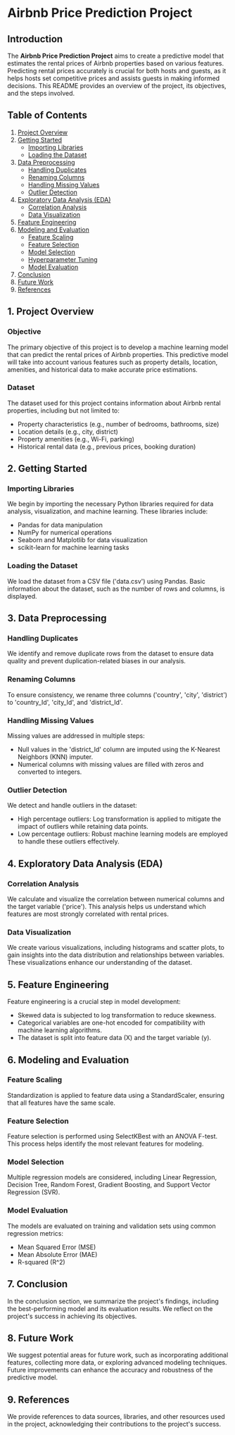 # Airbnb Price Prediction Project

## Introduction

The **Airbnb Price Prediction Project** aims to create a predictive model that estimates the rental prices of Airbnb properties based on various features. Predicting rental prices accurately is crucial for both hosts and guests, as it helps hosts set competitive prices and assists guests in making informed decisions. This README provides an overview of the project, its objectives, and the steps involved.

## Table of Contents

1. [Project Overview](#project-overview)
2. [Getting Started](#getting-started)
   - [Importing Libraries](#importing-libraries)
   - [Loading the Dataset](#loading-the-dataset)
3. [Data Preprocessing](#data-preprocessing)
   - [Handling Duplicates](#handling-duplicates)
   - [Renaming Columns](#renaming-columns)
   - [Handling Missing Values](#handling-missing-values)
   - [Outlier Detection](#outlier-detection)
4. [Exploratory Data Analysis (EDA)](#exploratory-data-analysis-eda)
   - [Correlation Analysis](#correlation-analysis)
   - [Data Visualization](#data-visualization)
5. [Feature Engineering](#feature-engineering)
6. [Modeling and Evaluation](#modeling-and-evaluation)
   - [Feature Scaling](#feature-scaling)
   - [Feature Selection](#feature-selection)
   - [Model Selection](#model-selection)
   - [Hyperparameter Tuning](#hyperparameter-tuning)
   - [Model Evaluation](#model-evaluation)
7. [Conclusion](#conclusion)
8. [Future Work](#future-work)
9. [References](#references)

## 1. Project Overview<a name="project-overview"></a>

### Objective

The primary objective of this project is to develop a machine learning model that can predict the rental prices of Airbnb properties. This predictive model will take into account various features such as property details, location, amenities, and historical data to make accurate price estimations.

### Dataset

The dataset used for this project contains information about Airbnb rental properties, including but not limited to:
- Property characteristics (e.g., number of bedrooms, bathrooms, size)
- Location details (e.g., city, district)
- Property amenities (e.g., Wi-Fi, parking)
- Historical rental data (e.g., previous prices, booking duration)

## 2. Getting Started<a name="getting-started"></a>

### Importing Libraries<a name="importing-libraries"></a>

We begin by importing the necessary Python libraries required for data analysis, visualization, and machine learning. These libraries include:
- Pandas for data manipulation
- NumPy for numerical operations
- Seaborn and Matplotlib for data visualization
- scikit-learn for machine learning tasks

### Loading the Dataset<a name="loading-the-dataset"></a>

We load the dataset from a CSV file ('data.csv') using Pandas. Basic information about the dataset, such as the number of rows and columns, is displayed.

## 3. Data Preprocessing<a name="data-preprocessing"></a>

### Handling Duplicates<a name="handling-duplicates"></a>

We identify and remove duplicate rows from the dataset to ensure data quality and prevent duplication-related biases in our analysis.

### Renaming Columns<a name="renaming-columns"></a>

To ensure consistency, we rename three columns ('country', 'city', 'district') to 'country_Id', 'city_Id', and 'district_Id'.

### Handling Missing Values<a name="handling-missing-values"></a>

Missing values are addressed in multiple steps:
- Null values in the 'district_Id' column are imputed using the K-Nearest Neighbors (KNN) imputer.
- Numerical columns with missing values are filled with zeros and converted to integers.

### Outlier Detection<a name="outlier-detection"></a>

We detect and handle outliers in the dataset:
- High percentage outliers: Log transformation is applied to mitigate the impact of outliers while retaining data points.
- Low percentage outliers: Robust machine learning models are employed to handle these outliers effectively.

## 4. Exploratory Data Analysis (EDA)<a name="exploratory-data-analysis-eda"></a>

### Correlation Analysis<a name="correlation-analysis"></a>

We calculate and visualize the correlation between numerical columns and the target variable ('price'). This analysis helps us understand which features are most strongly correlated with rental prices.

### Data Visualization<a name="data-visualization"></a>

We create various visualizations, including histograms and scatter plots, to gain insights into the data distribution and relationships between variables. These visualizations enhance our understanding of the dataset.

## 5. Feature Engineering<a name="feature-engineering"></a>

Feature engineering is a crucial step in model development:
- Skewed data is subjected to log transformation to reduce skewness.
- Categorical variables are one-hot encoded for compatibility with machine learning algorithms.
- The dataset is split into feature data (X) and the target variable (y).

## 6. Modeling and Evaluation<a name="modeling-and-evaluation"></a>

### Feature Scaling<a name="feature-scaling"></a>

Standardization is applied to feature data using a StandardScaler, ensuring that all features have the same scale.

### Feature Selection<a name="feature-selection"></a>

Feature selection is performed using SelectKBest with an ANOVA F-test. This process helps identify the most relevant features for modeling.

### Model Selection<a name="model-selection"></a>

Multiple regression models are considered, including Linear Regression, Decision Tree, Random Forest, Gradient Boosting, and Support Vector Regression (SVR).

### Model Evaluation<a name="model-evaluation"></a>

The models are evaluated on training and validation sets using common regression metrics:
- Mean Squared Error (MSE)
- Mean Absolute Error (MAE)
- R-squared (R^2)

## 7. Conclusion<a name="conclusion"></a>

In the conclusion section, we summarize the project's findings, including the best-performing model and its evaluation results. We reflect on the project's success in achieving its objectives.

## 8. Future Work<a name="future-work"></a>

We suggest potential areas for future work, such as incorporating additional features, collecting more data, or exploring advanced modeling techniques. Future improvements can enhance the accuracy and robustness of the predictive model.

## 9. References<a name="references"></a>

We provide references to data sources, libraries, and other resources used in the project, acknowledging their contributions to the project's success.
